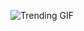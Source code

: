 
<!-- GIF_SECTION -->
![Trending GIF](https://media0.giphy.com/media/v1.Y2lkPThiYjIxNzcyZTFxMGVnMzd2ZmtqaDRmcG1ycTNqOHBkMGQ2NG51dmtwd2hhOHJ4ZSZlcD12MV9naWZzX3NlYXJjaCZjdD1n/DPGX0o6YqNwbVC4sB1/giphy.gif)
<!-- END_GIF_SECTION -->
